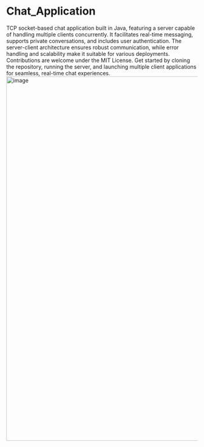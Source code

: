 # Chat_Application
TCP socket-based chat application built in Java, featuring a server capable of handling multiple clients concurrently. It facilitates real-time messaging, supports private conversations, and includes user authentication. The server-client architecture ensures robust communication, while error handling and scalability make it suitable for various deployments. Contributions are welcome under the MIT License. Get started by cloning the repository, running the server, and launching multiple client applications for seamless, real-time chat experiences.
<img width="960" alt="image" src="https://github.com/Mahalakshmil2003/Chat_Application/assets/95754399/61a851a5-891e-46b9-98f4-d789dffa0431">
